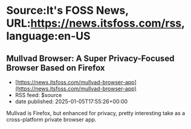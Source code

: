 # Source:It's FOSS News, URL:https://news.itsfoss.com/rss, language:en-US

## Mullvad Browser: A Super Privacy-Focused Browser Based on Firefox
 - [https://news.itsfoss.com/mullvad-browser-app](https://news.itsfoss.com/mullvad-browser-app)
 - RSS feed: $source
 - date published: 2025-01-05T17:55:26+00:00

Mullvad is Firefox, but enhanced for privacy, pretty interesting take as a cross-platform private browser app.

